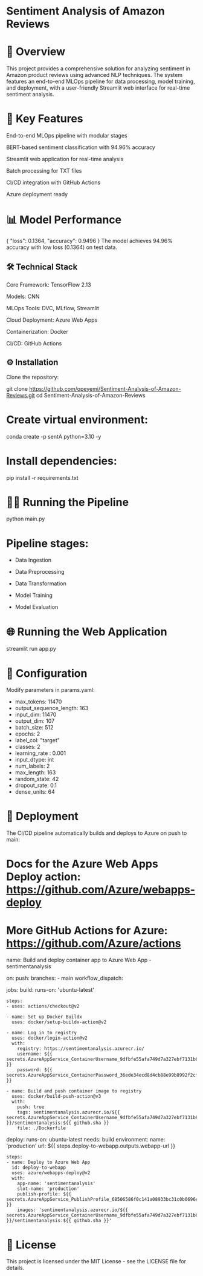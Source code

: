 # Sentiment Analysis of Amazon Reviews
# 📌 Overview
This project provides a comprehensive solution for analyzing sentiment in Amazon product reviews using advanced NLP techniques. The system features an end-to-end MLOps pipeline for data processing, model training, and deployment, with a user-friendly Streamlit web interface for real-time sentiment analysis.

# 🚀 Key Features
End-to-end MLOps pipeline with modular stages

BERT-based sentiment classification with 94.96% accuracy

Streamlit web application for real-time analysis

Batch processing for TXT files

CI/CD integration with GitHub Actions

Azure deployment ready

# 📊 Model Performance

{
    "loss": 0.1364,
    "accuracy": 0.9496
}
The model achieves 94.96% accuracy with low loss (0.1364) on test data.

## 🛠️ Technical Stack
Core Framework: TensorFlow 2.13

Models: CNN

MLOps Tools: DVC, MLflow, Streamlit

Cloud Deployment: Azure Web Apps

Containerization: Docker

CI/CD: GitHub Actions

## ⚙️ Installation
Clone the repository:

git clone https://github.com/opeyemi/Sentiment-Analysis-of-Amazon-Reviews.git
cd Sentiment-Analysis-of-Amazon-Reviews

# Create virtual environment:
conda create -p sentA python=3.10 -y

# Install dependencies:
pip install -r requirements.txt

# 🏃‍♂️ Running the Pipeline
python main.py

# Pipeline stages:

- Data Ingestion

- Data Preprocessing

- Data Transformation

- Model Training

- Model Evaluation

# 🌐 Running the Web Application
streamlit run app.py

# 🔧 Configuration
Modify parameters in params.yaml:

- max_tokens: 11470
- output_sequence_length: 163
- input_dim: 11470
- output_dim: 107
- batch_size: 512
- epochs: 2
- label_col: "target"
- classes: 2
- learning_rate : 0.001
- input_dtype: int
- num_labels: 2
- max_length: 163
- random_state: 42
- dropout_rate: 0.1
- dense_units: 64

# 🚢 Deployment
The CI/CD pipeline automatically builds and deploys to Azure on push to main:

# Docs for the Azure Web Apps Deploy action: https://github.com/Azure/webapps-deploy
# More GitHub Actions for Azure: https://github.com/Azure/actions

name: Build and deploy container app to Azure Web App - sentimentanalysis

on:
  push:
    branches:
      - main
  workflow_dispatch:

jobs:
  build:
    runs-on: 'ubuntu-latest'

    steps:
    - uses: actions/checkout@v2

    - name: Set up Docker Buildx
      uses: docker/setup-buildx-action@v2

    - name: Log in to registry
      uses: docker/login-action@v2
      with:
        registry: https://sentimentanalysis.azurecr.io/
        username: ${{ secrets.AzureAppService_ContainerUsername_9dfbfe55afa749d7a327ebf7131b60d9 }}
        password: ${{ secrets.AzureAppService_ContainerPassword_36ede34ecd8d4cb88e99b8992f2cf92d }}

    - name: Build and push container image to registry
      uses: docker/build-push-action@v3
      with:
        push: true
        tags: sentimentanalysis.azurecr.io/${{ secrets.AzureAppService_ContainerUsername_9dfbfe55afa749d7a327ebf7131b60d9 }}/sentimentanalysis:${{ github.sha }}
        file: ./Dockerfile

  deploy:
    runs-on: ubuntu-latest
    needs: build
    environment:
      name: 'production'
      url: ${{ steps.deploy-to-webapp.outputs.webapp-url }}

    steps:
    - name: Deploy to Azure Web App
      id: deploy-to-webapp
      uses: azure/webapps-deploy@v2
      with:
        app-name: 'sentimentanalysis'
        slot-name: 'production'
        publish-profile: ${{ secrets.AzureAppService_PublishProfile_68506586f0c141a08933bc31c0b0696e }}
        images: 'sentimentanalysis.azurecr.io/${{ secrets.AzureAppService_ContainerUsername_9dfbfe55afa749d7a327ebf7131b60d9 }}/sentimentanalysis:${{ github.sha }}'

# 📄 License
This project is licensed under the MIT License - see the LICENSE file for details.



